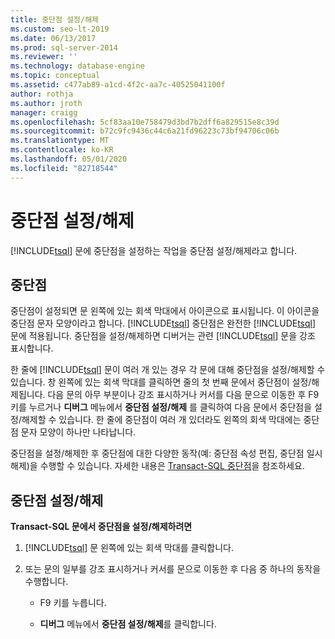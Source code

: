 ```yaml
---
title: 중단점 설정/해제
ms.custom: seo-lt-2019
ms.date: 06/13/2017
ms.prod: sql-server-2014
ms.reviewer: ''
ms.technology: database-engine
ms.topic: conceptual
ms.assetid: c477ab89-a1cd-4f2c-aa7c-40525041100f
author: rothja
ms.author: jroth
manager: craigg
ms.openlocfilehash: 5cf83aa10e758479d3bd7b2dff6a829515e8c39d
ms.sourcegitcommit: b72c9fc9436c44c6a21fd96223c73bf94706c06b
ms.translationtype: MT
ms.contentlocale: ko-KR
ms.lasthandoff: 05/01/2020
ms.locfileid: "82718544"
---
```

# <a name="toggle-a-breakpoint"></a>중단점 설정/해제
  [!INCLUDE[tsql](../../includes/tsql-md.md)] 문에 중단점을 설정하는 작업을 중단점 설정/해제라고 합니다.  
  
## <a name="breakpoints"></a>중단점  
 중단점이 설정되면 문 왼쪽에 있는 회색 막대에서 아이콘으로 표시됩니다. 이 아이콘을 중단점 문자 모양이라고 합니다. [!INCLUDE[tsql](../../includes/tsql-md.md)] 중단점은 완전한 [!INCLUDE[tsql](../../includes/tsql-md.md)] 문에 적용됩니다. 중단점을 설정/해제하면 디버거는 관련 [!INCLUDE[tsql](../../includes/tsql-md.md)] 문을 강조 표시합니다.  
  
 한 줄에 [!INCLUDE[tsql](../../includes/tsql-md.md)] 문이 여러 개 있는 경우 각 문에 대해 중단점을 설정/해제할 수 있습니다. 창 왼쪽에 있는 회색 막대를 클릭하면 줄의 첫 번째 문에서 중단점이 설정/해제됩니다. 다음 문의 아무 부분이나 강조 표시하거나 커서를 다음 문으로 이동한 후 F9 키를 누르거나 **디버그** 메뉴에서 **중단점 설정/해제** 를 클릭하여 다음 문에서 중단점을 설정/해제할 수 있습니다. 한 줄에 중단점이 여러 개 있더라도 왼쪽의 회색 막대에는 중단점 문자 모양이 하나만 나타납니다.  
  
 중단점을 설정/해제한 후 중단점에 대한 다양한 동작(예: 중단점 속성 편집, 중단점 일시 해제)을 수행할 수 있습니다. 자세한 내용은 [Transact-SQL 중단점](transact-sql-breakpoints.md)을 참조하세요.  
  
## <a name="toggle-a-breakpoint"></a>중단점 설정/해제  
 **Transact-SQL 문에서 중단점을 설정/해제하려면**  
  
1.  [!INCLUDE[tsql](../../includes/tsql-md.md)] 문 왼쪽에 있는 회색 막대를 클릭합니다.  
  
2.  또는 문의 일부를 강조 표시하거나 커서를 문으로 이동한 후 다음 중 하나의 동작을 수행합니다.  
  
    -   F9 키를 누릅니다.  
  
    -   **디버그** 메뉴에서 **중단점 설정/해제**를 클릭합니다.  
  
  
